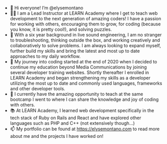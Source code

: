 - 👋 Hi everyone! I’m @elysemontano
- 👩‍💻 I am a Lead Instructor at LEARN Academy where I get to teach web development to the next generation of amazing coders! I have a passion for working with others, encouraging them to grow, for coding (because you know, it is pretty cool!), and solving puzzles.
- 🎤 With a six year background in live sound engineering, I am no stranger to troubleshooting, thinking outside the box, and working creatively and collaboratively to solve problems.  I am always looking to expand myself, further build my skills and bring the latest and most up to date approaches to my daily workflow.  
- 🚗 My journey into coding started at the end of 2020 when I decided to continue my education beyond Media Communications by joining several developer training websites.  Shortly thereafter I enrolled in LEARN Academy and began strengthening my skills as a developer utilizing the most up to date and commonly used languages, frameworks and other developer tools.
- 🌱 I currently have the amazing opportunity to teach at the same bootcamp I went to where I can share the knowledge and joy of coding with others.
- 📚 At LEARN Academy, I learned web development specifically in the tech stack of Ruby on Rails and React and have explored other languages such as PHP and C++ (not extensively though...)
- 📫 My portfolio can be found at https://elysemontano.com to read more about me and the projects I have worked on!

